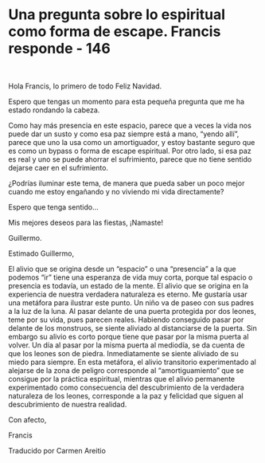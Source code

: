 # Una pregunta sobre lo espiritual como forma de escape. Francis responde - 146 

  

Hola Francis, lo primero de todo Feliz Navidad. 

Espero que tengas un momento para esta pequeña pregunta que me ha estado rondando la cabeza.

Como hay más presencia en este espacio, parece que a veces la vida nos puede dar un susto y como esa paz siempre está a mano, “yendo allí”, parece que uno la usa como un amortiguador, y estoy bastante seguro que es como un bypass o forma de escape espiritual. Por otro lado, si esa paz es real y uno se puede ahorrar el sufrimiento, parece que no tiene sentido dejarse caer en el sufrimiento.

¿Podrías iluminar este tema, de manera que pueda saber un poco mejor cuando me estoy engañando y no viviendo mi vida directamente? 

Espero que tenga sentido… 

Mis mejores deseos para las fiestas, ¡Namaste!

Guillermo.

Estimado Guillermo,

El alivio que se origina desde un “espacio” o una “presencia” a la que podemos “ir” tiene una esperanza de vida muy corta, porque tal espacio o presencia es todavía, un estado de la mente. El alivio que se origina en la experiencia de nuestra verdadera naturaleza es eterno. Me gustaría usar una metáfora para ilustrar este punto. Un niño va de paseo con sus padres a la luz de la luna. Al pasar delante de una puerta protegida por dos leones, teme por su vida, pues parecen reales. Habiendo conseguido pasar por delante de los monstruos, se siente aliviado al distanciarse de la puerta. Sin embargo su alivio es corto porque tiene que pasar por la misma puerta al volver. Un día al pasar por la misma puerta al mediodía, se da cuenta de que los leones son de piedra. Inmediatamente se siente aliviado de su miedo para siempre. En esta metáfora, el alivio transitorio experimentado al alejarse de la zona de peligro corresponde al “amortiguamiento” que se consigue por la práctica espiritual, mientras que el alivio permanente experimentado como consecuencia del descubrimiento de la verdadera naturaleza de los leones, corresponde a la paz y felicidad que siguen al descubrimiento de nuestra realidad.

Con afecto,

Francis

Traducido por Carmen Areitio

